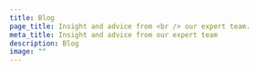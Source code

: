 ```yaml
---
title: Blog
page_title: Insight and advice from <br /> our expert team.
meta_title: Insight and advice from our expert team
description: Blog
image: ""
---
```

